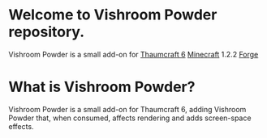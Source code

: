 # Welcome to Vishroom Powder repository.
 Vishroom Powder is a small add-on for [Thaumcraft 6](https://www.curseforge.com/minecraft/mc-mods/thaumcraft) [Minecraft](https://minecraft.net/) 1.2.2 [Forge](https://files.minecraftforge.net/)

# What is Vishroom Powder?
 Vishroom Powder is a small add-on for Thaumcraft 6, adding Vishroom Powder that, when consumed, affects rendering and adds screen-space effects.